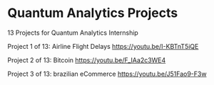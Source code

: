 # Quantum Analytics Projects
13 Projects for Quantum Analytics Internship

Project 1 of 13: Airline Flight Delays https://youtu.be/I-KBTnT5iQE

Project 2 of 13: Bitcoin https://youtu.be/F_IAa2c3WE4

Project 3 of 13: brazilian eCommerce https://youtu.be/J51Fao9-F3w
